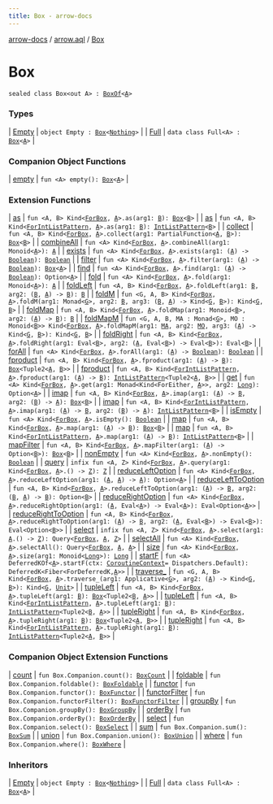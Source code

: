 ```yaml
---
title: Box - arrow-docs
---
```


[arrow-docs](../../index.html) / [arrow.aql](../index.html) / [Box](./index.html)

# Box

`sealed class Box<out A> : `[`BoxOf`](../-box-of.html)`<`[`A`](index.html#A)`>`

### Types

| [Empty](-empty.html) | `object Empty : `[`Box`](./index.html)`<`[`Nothing`](https://kotlinlang.org/api/latest/jvm/stdlib/kotlin/-nothing/index.html)`>` |
| [Full](-full/index.html) | `data class Full<A> : `[`Box`](./index.html)`<`[`A`](-full/index.html#A)`>` |

### Companion Object Functions

| [empty](empty.html) | `fun <A> empty(): `[`Box`](./index.html)`<`[`A`](empty.html#A)`>` |

### Extension Functions

| [as](../../arrow.aql.box.functor/arrow.-kind/as.html) | `fun <A, B> Kind<`[`ForBox`](../-for-box.html)`, `[`A`](../../arrow.aql.box.functor/arrow.-kind/as.html#A)`>.as(arg1: `[`B`](../../arrow.aql.box.functor/arrow.-kind/as.html#B)`): `[`Box`](./index.html)`<`[`B`](../../arrow.aql.box.functor/arrow.-kind/as.html#B)`>` |
| [as](../../arrow.recursion/arrow.-kind/as.html) | `fun <A, B> Kind<`[`ForIntListPattern`](../../arrow.recursion/-for-int-list-pattern.html)`, `[`A`](../../arrow.recursion/arrow.-kind/as.html#A)`>.as(arg1: `[`B`](../../arrow.recursion/arrow.-kind/as.html#B)`): `[`IntListPattern`](../../arrow.recursion/-int-list-pattern.html)`<`[`B`](../../arrow.recursion/arrow.-kind/as.html#B)`>` |
| [collect](../../arrow.aql.box.functor-filter/arrow.-kind/collect.html) | `fun <A, B> Kind<`[`ForBox`](../-for-box.html)`, `[`A`](../../arrow.aql.box.functor-filter/arrow.-kind/collect.html#A)`>.collect(arg1: PartialFunction<`[`A`](../../arrow.aql.box.functor-filter/arrow.-kind/collect.html#A)`, `[`B`](../../arrow.aql.box.functor-filter/arrow.-kind/collect.html#B)`>): `[`Box`](./index.html)`<`[`B`](../../arrow.aql.box.functor-filter/arrow.-kind/collect.html#B)`>` |
| [combineAll](../../arrow.aql.box.foldable/arrow.-kind/combine-all.html) | `fun <A> Kind<`[`ForBox`](../-for-box.html)`, `[`A`](../../arrow.aql.box.foldable/arrow.-kind/combine-all.html#A)`>.combineAll(arg1: Monoid<`[`A`](../../arrow.aql.box.foldable/arrow.-kind/combine-all.html#A)`>): `[`A`](../../arrow.aql.box.foldable/arrow.-kind/combine-all.html#A) |
| [exists](../../arrow.aql.box.foldable/arrow.-kind/exists.html) | `fun <A> Kind<`[`ForBox`](../-for-box.html)`, `[`A`](../../arrow.aql.box.foldable/arrow.-kind/exists.html#A)`>.exists(arg1: (`[`A`](../../arrow.aql.box.foldable/arrow.-kind/exists.html#A)`) -> `[`Boolean`](https://kotlinlang.org/api/latest/jvm/stdlib/kotlin/-boolean/index.html)`): `[`Boolean`](https://kotlinlang.org/api/latest/jvm/stdlib/kotlin/-boolean/index.html) |
| [filter](../../arrow.aql.box.functor-filter/arrow.-kind/filter.html) | `fun <A> Kind<`[`ForBox`](../-for-box.html)`, `[`A`](../../arrow.aql.box.functor-filter/arrow.-kind/filter.html#A)`>.filter(arg1: (`[`A`](../../arrow.aql.box.functor-filter/arrow.-kind/filter.html#A)`) -> `[`Boolean`](https://kotlinlang.org/api/latest/jvm/stdlib/kotlin/-boolean/index.html)`): `[`Box`](./index.html)`<`[`A`](../../arrow.aql.box.functor-filter/arrow.-kind/filter.html#A)`>` |
| [find](../../arrow.aql.box.foldable/arrow.-kind/find.html) | `fun <A> Kind<`[`ForBox`](../-for-box.html)`, `[`A`](../../arrow.aql.box.foldable/arrow.-kind/find.html#A)`>.find(arg1: (`[`A`](../../arrow.aql.box.foldable/arrow.-kind/find.html#A)`) -> `[`Boolean`](https://kotlinlang.org/api/latest/jvm/stdlib/kotlin/-boolean/index.html)`): Option<`[`A`](../../arrow.aql.box.foldable/arrow.-kind/find.html#A)`>` |
| [fold](../../arrow.aql.box.foldable/arrow.-kind/fold.html) | `fun <A> Kind<`[`ForBox`](../-for-box.html)`, `[`A`](../../arrow.aql.box.foldable/arrow.-kind/fold.html#A)`>.fold(arg1: Monoid<`[`A`](../../arrow.aql.box.foldable/arrow.-kind/fold.html#A)`>): `[`A`](../../arrow.aql.box.foldable/arrow.-kind/fold.html#A) |
| [foldLeft](../../arrow.aql.box.foldable/arrow.-kind/fold-left.html) | `fun <A, B> Kind<`[`ForBox`](../-for-box.html)`, `[`A`](../../arrow.aql.box.foldable/arrow.-kind/fold-left.html#A)`>.foldLeft(arg1: `[`B`](../../arrow.aql.box.foldable/arrow.-kind/fold-left.html#B)`, arg2: (`[`B`](../../arrow.aql.box.foldable/arrow.-kind/fold-left.html#B)`, `[`A`](../../arrow.aql.box.foldable/arrow.-kind/fold-left.html#A)`) -> `[`B`](../../arrow.aql.box.foldable/arrow.-kind/fold-left.html#B)`): `[`B`](../../arrow.aql.box.foldable/arrow.-kind/fold-left.html#B) |
| [foldM](../../arrow.aql.box.foldable/arrow.-kind/fold-m.html) | `fun <G, A, B> Kind<`[`ForBox`](../-for-box.html)`, `[`A`](../../arrow.aql.box.foldable/arrow.-kind/fold-m.html#A)`>.foldM(arg1: Monad<`[`G`](../../arrow.aql.box.foldable/arrow.-kind/fold-m.html#G)`>, arg2: `[`B`](../../arrow.aql.box.foldable/arrow.-kind/fold-m.html#B)`, arg3: (`[`B`](../../arrow.aql.box.foldable/arrow.-kind/fold-m.html#B)`, `[`A`](../../arrow.aql.box.foldable/arrow.-kind/fold-m.html#A)`) -> Kind<`[`G`](../../arrow.aql.box.foldable/arrow.-kind/fold-m.html#G)`, `[`B`](../../arrow.aql.box.foldable/arrow.-kind/fold-m.html#B)`>): Kind<`[`G`](../../arrow.aql.box.foldable/arrow.-kind/fold-m.html#G)`, `[`B`](../../arrow.aql.box.foldable/arrow.-kind/fold-m.html#B)`>` |
| [foldMap](../../arrow.aql.box.foldable/arrow.-kind/fold-map.html) | `fun <A, B> Kind<`[`ForBox`](../-for-box.html)`, `[`A`](../../arrow.aql.box.foldable/arrow.-kind/fold-map.html#A)`>.foldMap(arg1: Monoid<`[`B`](../../arrow.aql.box.foldable/arrow.-kind/fold-map.html#B)`>, arg2: (`[`A`](../../arrow.aql.box.foldable/arrow.-kind/fold-map.html#A)`) -> `[`B`](../../arrow.aql.box.foldable/arrow.-kind/fold-map.html#B)`): `[`B`](../../arrow.aql.box.foldable/arrow.-kind/fold-map.html#B) |
| [foldMapM](../../arrow.aql.box.foldable/arrow.-kind/fold-map-m.html) | `fun <G, A, B, MA : Monad<`[`G`](../../arrow.aql.box.foldable/arrow.-kind/fold-map-m.html#G)`>, MO : Monoid<`[`B`](../../arrow.aql.box.foldable/arrow.-kind/fold-map-m.html#B)`>> Kind<`[`ForBox`](../-for-box.html)`, `[`A`](../../arrow.aql.box.foldable/arrow.-kind/fold-map-m.html#A)`>.foldMapM(arg1: `[`MA`](../../arrow.aql.box.foldable/arrow.-kind/fold-map-m.html#MA)`, arg2: `[`MO`](../../arrow.aql.box.foldable/arrow.-kind/fold-map-m.html#MO)`, arg3: (`[`A`](../../arrow.aql.box.foldable/arrow.-kind/fold-map-m.html#A)`) -> Kind<`[`G`](../../arrow.aql.box.foldable/arrow.-kind/fold-map-m.html#G)`, `[`B`](../../arrow.aql.box.foldable/arrow.-kind/fold-map-m.html#B)`>): Kind<`[`G`](../../arrow.aql.box.foldable/arrow.-kind/fold-map-m.html#G)`, `[`B`](../../arrow.aql.box.foldable/arrow.-kind/fold-map-m.html#B)`>` |
| [foldRight](../../arrow.aql.box.foldable/arrow.-kind/fold-right.html) | `fun <A, B> Kind<`[`ForBox`](../-for-box.html)`, `[`A`](../../arrow.aql.box.foldable/arrow.-kind/fold-right.html#A)`>.foldRight(arg1: Eval<`[`B`](../../arrow.aql.box.foldable/arrow.-kind/fold-right.html#B)`>, arg2: (`[`A`](../../arrow.aql.box.foldable/arrow.-kind/fold-right.html#A)`, Eval<`[`B`](../../arrow.aql.box.foldable/arrow.-kind/fold-right.html#B)`>) -> Eval<`[`B`](../../arrow.aql.box.foldable/arrow.-kind/fold-right.html#B)`>): Eval<`[`B`](../../arrow.aql.box.foldable/arrow.-kind/fold-right.html#B)`>` |
| [forAll](../../arrow.aql.box.foldable/arrow.-kind/for-all.html) | `fun <A> Kind<`[`ForBox`](../-for-box.html)`, `[`A`](../../arrow.aql.box.foldable/arrow.-kind/for-all.html#A)`>.forAll(arg1: (`[`A`](../../arrow.aql.box.foldable/arrow.-kind/for-all.html#A)`) -> `[`Boolean`](https://kotlinlang.org/api/latest/jvm/stdlib/kotlin/-boolean/index.html)`): `[`Boolean`](https://kotlinlang.org/api/latest/jvm/stdlib/kotlin/-boolean/index.html) |
| [fproduct](../../arrow.aql.box.functor/arrow.-kind/fproduct.html) | `fun <A, B> Kind<`[`ForBox`](../-for-box.html)`, `[`A`](../../arrow.aql.box.functor/arrow.-kind/fproduct.html#A)`>.fproduct(arg1: (`[`A`](../../arrow.aql.box.functor/arrow.-kind/fproduct.html#A)`) -> `[`B`](../../arrow.aql.box.functor/arrow.-kind/fproduct.html#B)`): `[`Box`](./index.html)`<Tuple2<`[`A`](../../arrow.aql.box.functor/arrow.-kind/fproduct.html#A)`, `[`B`](../../arrow.aql.box.functor/arrow.-kind/fproduct.html#B)`>>` |
| [fproduct](../../arrow.recursion/arrow.-kind/fproduct.html) | `fun <A, B> Kind<`[`ForIntListPattern`](../../arrow.recursion/-for-int-list-pattern.html)`, `[`A`](../../arrow.recursion/arrow.-kind/fproduct.html#A)`>.fproduct(arg1: (`[`A`](../../arrow.recursion/arrow.-kind/fproduct.html#A)`) -> `[`B`](../../arrow.recursion/arrow.-kind/fproduct.html#B)`): `[`IntListPattern`](../../arrow.recursion/-int-list-pattern.html)`<Tuple2<`[`A`](../../arrow.recursion/arrow.-kind/fproduct.html#A)`, `[`B`](../../arrow.recursion/arrow.-kind/fproduct.html#B)`>>` |
| [get](../../arrow.aql.box.foldable/arrow.-kind/get.html) | `fun <A> Kind<`[`ForBox`](../-for-box.html)`, `[`A`](../../arrow.aql.box.foldable/arrow.-kind/get.html#A)`>.get(arg1: Monad<Kind<ForEither, `[`A`](../../arrow.aql.box.foldable/arrow.-kind/get.html#A)`>>, arg2: `[`Long`](https://kotlinlang.org/api/latest/jvm/stdlib/kotlin/-long/index.html)`): Option<`[`A`](../../arrow.aql.box.foldable/arrow.-kind/get.html#A)`>` |
| [imap](../../arrow.aql.box.functor/arrow.-kind/imap.html) | `fun <A, B> Kind<`[`ForBox`](../-for-box.html)`, `[`A`](../../arrow.aql.box.functor/arrow.-kind/imap.html#A)`>.imap(arg1: (`[`A`](../../arrow.aql.box.functor/arrow.-kind/imap.html#A)`) -> `[`B`](../../arrow.aql.box.functor/arrow.-kind/imap.html#B)`, arg2: (`[`B`](../../arrow.aql.box.functor/arrow.-kind/imap.html#B)`) -> `[`A`](../../arrow.aql.box.functor/arrow.-kind/imap.html#A)`): `[`Box`](./index.html)`<`[`B`](../../arrow.aql.box.functor/arrow.-kind/imap.html#B)`>` |
| [imap](../../arrow.recursion/arrow.-kind/imap.html) | `fun <A, B> Kind<`[`ForIntListPattern`](../../arrow.recursion/-for-int-list-pattern.html)`, `[`A`](../../arrow.recursion/arrow.-kind/imap.html#A)`>.imap(arg1: (`[`A`](../../arrow.recursion/arrow.-kind/imap.html#A)`) -> `[`B`](../../arrow.recursion/arrow.-kind/imap.html#B)`, arg2: (`[`B`](../../arrow.recursion/arrow.-kind/imap.html#B)`) -> `[`A`](../../arrow.recursion/arrow.-kind/imap.html#A)`): `[`IntListPattern`](../../arrow.recursion/-int-list-pattern.html)`<`[`B`](../../arrow.recursion/arrow.-kind/imap.html#B)`>` |
| [isEmpty](../../arrow.aql.box.foldable/arrow.-kind/is-empty.html) | `fun <A> Kind<`[`ForBox`](../-for-box.html)`, `[`A`](../../arrow.aql.box.foldable/arrow.-kind/is-empty.html#A)`>.isEmpty(): `[`Boolean`](https://kotlinlang.org/api/latest/jvm/stdlib/kotlin/-boolean/index.html) |
| [map](../../arrow.aql.box.functor/arrow.-kind/map.html) | `fun <A, B> Kind<`[`ForBox`](../-for-box.html)`, `[`A`](../../arrow.aql.box.functor/arrow.-kind/map.html#A)`>.map(arg1: (`[`A`](../../arrow.aql.box.functor/arrow.-kind/map.html#A)`) -> `[`B`](../../arrow.aql.box.functor/arrow.-kind/map.html#B)`): `[`Box`](./index.html)`<`[`B`](../../arrow.aql.box.functor/arrow.-kind/map.html#B)`>` |
| [map](../../arrow.recursion/arrow.-kind/map.html) | `fun <A, B> Kind<`[`ForIntListPattern`](../../arrow.recursion/-for-int-list-pattern.html)`, `[`A`](../../arrow.recursion/arrow.-kind/map.html#A)`>.map(arg1: (`[`A`](../../arrow.recursion/arrow.-kind/map.html#A)`) -> `[`B`](../../arrow.recursion/arrow.-kind/map.html#B)`): `[`IntListPattern`](../../arrow.recursion/-int-list-pattern.html)`<`[`B`](../../arrow.recursion/arrow.-kind/map.html#B)`>` |
| [mapFilter](../../arrow.aql.box.functor-filter/arrow.-kind/map-filter.html) | `fun <A, B> Kind<`[`ForBox`](../-for-box.html)`, `[`A`](../../arrow.aql.box.functor-filter/arrow.-kind/map-filter.html#A)`>.mapFilter(arg1: (`[`A`](../../arrow.aql.box.functor-filter/arrow.-kind/map-filter.html#A)`) -> Option<`[`B`](../../arrow.aql.box.functor-filter/arrow.-kind/map-filter.html#B)`>): `[`Box`](./index.html)`<`[`B`](../../arrow.aql.box.functor-filter/arrow.-kind/map-filter.html#B)`>` |
| [nonEmpty](../../arrow.aql.box.foldable/arrow.-kind/non-empty.html) | `fun <A> Kind<`[`ForBox`](../-for-box.html)`, `[`A`](../../arrow.aql.box.foldable/arrow.-kind/non-empty.html#A)`>.nonEmpty(): `[`Boolean`](https://kotlinlang.org/api/latest/jvm/stdlib/kotlin/-boolean/index.html) |
| [query](../../arrow.aql.box.select/arrow.-kind/query.html) | `infix fun <A, Z> Kind<`[`ForBox`](../-for-box.html)`, `[`A`](../../arrow.aql.box.select/arrow.-kind/query.html#A)`>.query(arg1: Kind<`[`ForBox`](../-for-box.html)`, `[`A`](../../arrow.aql.box.select/arrow.-kind/query.html#A)`>.() -> `[`Z`](../../arrow.aql.box.select/arrow.-kind/query.html#Z)`): `[`Z`](../../arrow.aql.box.select/arrow.-kind/query.html#Z) |
| [reduceLeftOption](../../arrow.aql.box.foldable/arrow.-kind/reduce-left-option.html) | `fun <A> Kind<`[`ForBox`](../-for-box.html)`, `[`A`](../../arrow.aql.box.foldable/arrow.-kind/reduce-left-option.html#A)`>.reduceLeftOption(arg1: (`[`A`](../../arrow.aql.box.foldable/arrow.-kind/reduce-left-option.html#A)`, `[`A`](../../arrow.aql.box.foldable/arrow.-kind/reduce-left-option.html#A)`) -> `[`A`](../../arrow.aql.box.foldable/arrow.-kind/reduce-left-option.html#A)`): Option<`[`A`](../../arrow.aql.box.foldable/arrow.-kind/reduce-left-option.html#A)`>` |
| [reduceLeftToOption](../../arrow.aql.box.foldable/arrow.-kind/reduce-left-to-option.html) | `fun <A, B> Kind<`[`ForBox`](../-for-box.html)`, `[`A`](../../arrow.aql.box.foldable/arrow.-kind/reduce-left-to-option.html#A)`>.reduceLeftToOption(arg1: (`[`A`](../../arrow.aql.box.foldable/arrow.-kind/reduce-left-to-option.html#A)`) -> `[`B`](../../arrow.aql.box.foldable/arrow.-kind/reduce-left-to-option.html#B)`, arg2: (`[`B`](../../arrow.aql.box.foldable/arrow.-kind/reduce-left-to-option.html#B)`, `[`A`](../../arrow.aql.box.foldable/arrow.-kind/reduce-left-to-option.html#A)`) -> `[`B`](../../arrow.aql.box.foldable/arrow.-kind/reduce-left-to-option.html#B)`): Option<`[`B`](../../arrow.aql.box.foldable/arrow.-kind/reduce-left-to-option.html#B)`>` |
| [reduceRightOption](../../arrow.aql.box.foldable/arrow.-kind/reduce-right-option.html) | `fun <A> Kind<`[`ForBox`](../-for-box.html)`, `[`A`](../../arrow.aql.box.foldable/arrow.-kind/reduce-right-option.html#A)`>.reduceRightOption(arg1: (`[`A`](../../arrow.aql.box.foldable/arrow.-kind/reduce-right-option.html#A)`, Eval<`[`A`](../../arrow.aql.box.foldable/arrow.-kind/reduce-right-option.html#A)`>) -> Eval<`[`A`](../../arrow.aql.box.foldable/arrow.-kind/reduce-right-option.html#A)`>): Eval<Option<`[`A`](../../arrow.aql.box.foldable/arrow.-kind/reduce-right-option.html#A)`>>` |
| [reduceRightToOption](../../arrow.aql.box.foldable/arrow.-kind/reduce-right-to-option.html) | `fun <A, B> Kind<`[`ForBox`](../-for-box.html)`, `[`A`](../../arrow.aql.box.foldable/arrow.-kind/reduce-right-to-option.html#A)`>.reduceRightToOption(arg1: (`[`A`](../../arrow.aql.box.foldable/arrow.-kind/reduce-right-to-option.html#A)`) -> `[`B`](../../arrow.aql.box.foldable/arrow.-kind/reduce-right-to-option.html#B)`, arg2: (`[`A`](../../arrow.aql.box.foldable/arrow.-kind/reduce-right-to-option.html#A)`, Eval<`[`B`](../../arrow.aql.box.foldable/arrow.-kind/reduce-right-to-option.html#B)`>) -> Eval<`[`B`](../../arrow.aql.box.foldable/arrow.-kind/reduce-right-to-option.html#B)`>): Eval<Option<`[`B`](../../arrow.aql.box.foldable/arrow.-kind/reduce-right-to-option.html#B)`>>` |
| [select](../../arrow.aql.box.select/arrow.-kind/select.html) | `infix fun <A, Z> Kind<`[`ForBox`](../-for-box.html)`, `[`A`](../../arrow.aql.box.select/arrow.-kind/select.html#A)`>.select(arg1: `[`A`](../../arrow.aql.box.select/arrow.-kind/select.html#A)`.() -> `[`Z`](../../arrow.aql.box.select/arrow.-kind/select.html#Z)`): Query<`[`ForBox`](../-for-box.html)`, `[`A`](../../arrow.aql.box.select/arrow.-kind/select.html#A)`, `[`Z`](../../arrow.aql.box.select/arrow.-kind/select.html#Z)`>` |
| [selectAll](../../arrow.aql.box.select/arrow.-kind/select-all.html) | `fun <A> Kind<`[`ForBox`](../-for-box.html)`, `[`A`](../../arrow.aql.box.select/arrow.-kind/select-all.html#A)`>.selectAll(): Query<`[`ForBox`](../-for-box.html)`, `[`A`](../../arrow.aql.box.select/arrow.-kind/select-all.html#A)`, `[`A`](../../arrow.aql.box.select/arrow.-kind/select-all.html#A)`>` |
| [size](../../arrow.aql.box.foldable/arrow.-kind/size.html) | `fun <A> Kind<`[`ForBox`](../-for-box.html)`, `[`A`](../../arrow.aql.box.foldable/arrow.-kind/size.html#A)`>.size(arg1: Monoid<`[`Long`](https://kotlinlang.org/api/latest/jvm/stdlib/kotlin/-long/index.html)`>): `[`Long`](https://kotlinlang.org/api/latest/jvm/stdlib/kotlin/-long/index.html) |
| [startF](../../arrow.effects/arrow.-kind/start-f.html) | `fun <A> DeferredKOf<`[`A`](../../arrow.effects/arrow.-kind/start-f.html#A)`>.startF(ctx: `[`CoroutineContext`](https://kotlinlang.org/api/latest/jvm/stdlib/kotlin.coroutines/-coroutine-context/index.html)` = Dispatchers.Default): DeferredK<Fiber<ForDeferredK, `[`A`](../../arrow.effects/arrow.-kind/start-f.html#A)`>>` |
| [traverse_](../../arrow.aql.box.foldable/arrow.-kind/traverse_.html) | `fun <G, A, B> Kind<`[`ForBox`](../-for-box.html)`, `[`A`](../../arrow.aql.box.foldable/arrow.-kind/traverse_.html#A)`>.traverse_(arg1: Applicative<`[`G`](../../arrow.aql.box.foldable/arrow.-kind/traverse_.html#G)`>, arg2: (`[`A`](../../arrow.aql.box.foldable/arrow.-kind/traverse_.html#A)`) -> Kind<`[`G`](../../arrow.aql.box.foldable/arrow.-kind/traverse_.html#G)`, `[`B`](../../arrow.aql.box.foldable/arrow.-kind/traverse_.html#B)`>): Kind<`[`G`](../../arrow.aql.box.foldable/arrow.-kind/traverse_.html#G)`, `[`Unit`](https://kotlinlang.org/api/latest/jvm/stdlib/kotlin/-unit/index.html)`>` |
| [tupleLeft](../../arrow.aql.box.functor/arrow.-kind/tuple-left.html) | `fun <A, B> Kind<`[`ForBox`](../-for-box.html)`, `[`A`](../../arrow.aql.box.functor/arrow.-kind/tuple-left.html#A)`>.tupleLeft(arg1: `[`B`](../../arrow.aql.box.functor/arrow.-kind/tuple-left.html#B)`): `[`Box`](./index.html)`<Tuple2<`[`B`](../../arrow.aql.box.functor/arrow.-kind/tuple-left.html#B)`, `[`A`](../../arrow.aql.box.functor/arrow.-kind/tuple-left.html#A)`>>` |
| [tupleLeft](../../arrow.recursion/arrow.-kind/tuple-left.html) | `fun <A, B> Kind<`[`ForIntListPattern`](../../arrow.recursion/-for-int-list-pattern.html)`, `[`A`](../../arrow.recursion/arrow.-kind/tuple-left.html#A)`>.tupleLeft(arg1: `[`B`](../../arrow.recursion/arrow.-kind/tuple-left.html#B)`): `[`IntListPattern`](../../arrow.recursion/-int-list-pattern.html)`<Tuple2<`[`B`](../../arrow.recursion/arrow.-kind/tuple-left.html#B)`, `[`A`](../../arrow.recursion/arrow.-kind/tuple-left.html#A)`>>` |
| [tupleRight](../../arrow.aql.box.functor/arrow.-kind/tuple-right.html) | `fun <A, B> Kind<`[`ForBox`](../-for-box.html)`, `[`A`](../../arrow.aql.box.functor/arrow.-kind/tuple-right.html#A)`>.tupleRight(arg1: `[`B`](../../arrow.aql.box.functor/arrow.-kind/tuple-right.html#B)`): `[`Box`](./index.html)`<Tuple2<`[`A`](../../arrow.aql.box.functor/arrow.-kind/tuple-right.html#A)`, `[`B`](../../arrow.aql.box.functor/arrow.-kind/tuple-right.html#B)`>>` |
| [tupleRight](../../arrow.recursion/arrow.-kind/tuple-right.html) | `fun <A, B> Kind<`[`ForIntListPattern`](../../arrow.recursion/-for-int-list-pattern.html)`, `[`A`](../../arrow.recursion/arrow.-kind/tuple-right.html#A)`>.tupleRight(arg1: `[`B`](../../arrow.recursion/arrow.-kind/tuple-right.html#B)`): `[`IntListPattern`](../../arrow.recursion/-int-list-pattern.html)`<Tuple2<`[`A`](../../arrow.recursion/arrow.-kind/tuple-right.html#A)`, `[`B`](../../arrow.recursion/arrow.-kind/tuple-right.html#B)`>>` |

### Companion Object Extension Functions

| [count](../../arrow.aql.box.count/count.html) | `fun Box.Companion.count(): `[`BoxCount`](../-box-count/index.html) |
| [foldable](../../arrow.aql.box.foldable/foldable.html) | `fun Box.Companion.foldable(): `[`BoxFoldable`](../-box-foldable/index.html) |
| [functor](../../arrow.aql.box.functor/functor.html) | `fun Box.Companion.functor(): `[`BoxFunctor`](../-box-functor/index.html) |
| [functorFilter](../../arrow.aql.box.functor-filter/functor-filter.html) | `fun Box.Companion.functorFilter(): `[`BoxFunctorFilter`](../-box-functor-filter/index.html) |
| [groupBy](../../arrow.aql.box.group-by/group-by.html) | `fun Box.Companion.groupBy(): `[`BoxGroupBy`](../-box-group-by/index.html) |
| [orderBy](../../arrow.aql.box.order-by/order-by.html) | `fun Box.Companion.orderBy(): `[`BoxOrderBy`](../-box-order-by/index.html) |
| [select](../../arrow.aql.box.select/select.html) | `fun Box.Companion.select(): `[`BoxSelect`](../-box-select/index.html) |
| [sum](../../arrow.aql.box.sum/sum.html) | `fun Box.Companion.sum(): `[`BoxSum`](../-box-sum/index.html) |
| [union](../../arrow.aql.box.union/union.html) | `fun Box.Companion.union(): `[`BoxUnion`](../-box-union/index.html) |
| [where](../../arrow.aql.box.where/where.html) | `fun Box.Companion.where(): `[`BoxWhere`](../-box-where/index.html) |

### Inheritors

| [Empty](-empty.html) | `object Empty : `[`Box`](./index.html)`<`[`Nothing`](https://kotlinlang.org/api/latest/jvm/stdlib/kotlin/-nothing/index.html)`>` |
| [Full](-full/index.html) | `data class Full<A> : `[`Box`](./index.html)`<`[`A`](-full/index.html#A)`>` |

